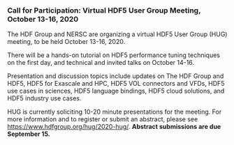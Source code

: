 ### Call for Participation: Virtual HDF5 User Group Meeting, October 13-16, 2020

The HDF Group and NERSC are organizing a virtual HDF5 User Group (HUG) meeting, 
to be held October 13-16, 2020. 

There will be a hands-on tutorial on HDF5 performance tuning techniques on the 
first day, and technical and invited talks on October 14-16. 

Presentation and discussion topics include updates on The HDF Group and HDF5, 
HDF5 for Exascale and HPC, HDF5 VOL connectors and VFDs, HDF5 use cases in 
sciences, HDF5 language bindings, HDF5 cloud solutions, and HDF5 industry use 
cases.

HUG is currently soliciting 10-20 minute presentations for the meeting. For more
information and to register or submit an abstract, please see
<https://www.hdfgroup.org/hug/2020-hug/>. **Abstract submissions are due
September 15.**
